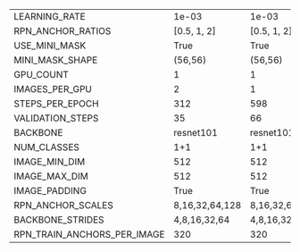 |                             |                |                |      |      |
| --------------------------- | -------------- | -------------- | ---- | ---- |
| LEARNING_RATE               | 1e-03          | 1e-03          |      |      |
| RPN_ANCHOR_RATIOS           | [0.5, 1, 2]    | [0.5, 1, 2]    |      |      |
| USE_MINI_MASK               | True           | True           |      |      |
| MINI_MASK_SHAPE             | (56,56)        | (56,56)        |      |      |
| GPU_COUNT                   | 1              | 1              |      |      |
| IMAGES_PER_GPU              | 2              | 1              |      |      |
| STEPS_PER_EPOCH             | 312            | 598            |      |      |
| VALIDATION_STEPS            | 35             | 66             |      |      |
| BACKBONE                    | resnet101      | resnet101      |      |      |
| NUM_CLASSES                 | 1+1            | 1+1            |      |      |
| IMAGE_MIN_DIM               | 512            | 512            |      |      |
| IMAGE_MAX_DIM               | 512            | 512            |      |      |
| IMAGE_PADDING               | True           | True           |      |      |
| RPN_ANCHOR_SCALES           | 8,16,32,64,128 | 8,16,32,64,128 |      |      |
| BACKBONE_STRIDES            | 4,8,16,32,64   | 4,8,16,32,64   |      |      |
| RPN_TRAIN_ANCHORS_PER_IMAGE | 320            | 320            |      |      |